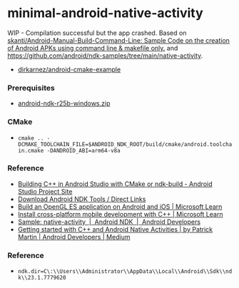 minimal-android-native-activity
===============================
WIP - Compilation successful but the app crashed. Based on [skanti/Android-Manual-Build-Command-Line: Sample Code on the creation of Android APKs using command line & makefile only.](https://github.com/skanti/Android-Manual-Build-Command-Line) and https://github.com/android/ndk-samples/tree/main/native-activity.
- [dirkarnez/android-cmake-example](https://github.com/dirkarnez/android-cmake-example)

### Prerequisites
- [android-ndk-r25b-windows.zip](https://dl.google.com/android/repository/android-ndk-r25b-windows.zip)

### CMake
- ```cmake .. -DCMAKE_TOOLCHAIN_FILE=$ANDROID_NDK_ROOT/build/cmake/android.toolchain.cmake -DANDROID_ABI=arm64-v8a```
### Reference
- [Building C++ in Android Studio with CMake or ndk-build - Android Studio Project Site](http://tools.android.com/tech-docs/external-c-builds)
- [Download Android NDK Tools / Direct Links](https://gist.github.com/erm3nda/fdf42d28195e4fd82ed5b0bd2e228881)
- [Build an OpenGL ES application on Android and iOS | Microsoft Learn](https://learn.microsoft.com/en-us/cpp/cross-platform/build-an-opengl-es-application-on-android-and-ios?view=msvc-170)
- [Install cross-platform mobile development with C++ | Microsoft Learn](https://learn.microsoft.com/en-us/cpp/cross-platform/install-visual-cpp-for-cross-platform-mobile-development?source=recommendations&view=msvc-170)
- [Sample: native-activity  |  Android NDK  |  Android Developers](https://developer.android.com/ndk/samples/sample_na#mac)
- [Getting started with C++ and Android Native Activities | by Patrick Martin | Android Developers | Medium](https://medium.com/androiddevelopers/getting-started-with-c-and-android-native-activities-2213b402ffff)

### Reference
- `ndk.dir=C\:\\Users\\Administrator\\AppData\\Local\\Android\\Sdk\\ndk\\23.1.7779620 `
